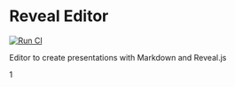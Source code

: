 # Reveal Editor

[![Run CI](https://github.com/reveal-editor/reveal-editor/actions/workflows/ci.yml/badge.svg?branch=main)](https://github.com/reveal-editor/reveal-editor/actions/workflows/ci.yml)

Editor to create presentations with Markdown and Reveal.js

1
